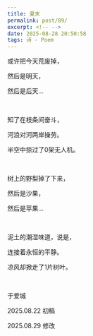 ```yaml
---
title: 夏末
permalink: post/89/
excerpt: <!-- -->
date: 2025-08-28 20:50:58
tags: 诗 - Poem
---
```


或许把今天荒废掉，

然后是明天，

然后是后天…

<br>

知了在枝条间奋斗，

河浪对河两岸操劳。

半空中掠过了0架无人机。

<br>

树上的野梨掉了下来，

然后是沙果，

然后是苹果…

<br>

泥土的潮湿味道，说是，

连接着永恒的平静。

凉风却掀走了1片树叶。

<br>

于爱城

2025.08.22 初稿

2025.08.29 修改